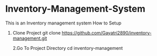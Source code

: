 # Inventory-Management-System
This is an Inventory management system 
How to Setup
1. Clone Project
 git clone https://github.com/Gayatri2890/inventory-management.git

   2.Go To Project Directory
cd inventory-management
